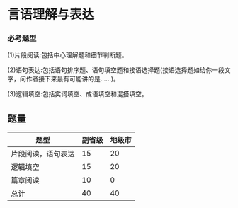 # 言语理解与表达

### 必考题型

(1)片段阅读:包括中心理解题和细节判断题。 

(2)语句表达:包括语句排序题、语句填空题和接语选择题(接语选择题如给你一段文字，问作者接下来最有可能讲的是......)。 

(3)逻辑填空:包括实词填空、成语填空和混搭填空。

## 题量

| 题型               | 副省级 | 地级市 |
| ------------------ | ------ | ------ |
| 片段阅读，语句表达 | 15     | 20     |
| 逻辑填空           | 15     | 20     |
| 篇章阅读           | 10     | 0      |
| 总计               | 40     | 40     |

